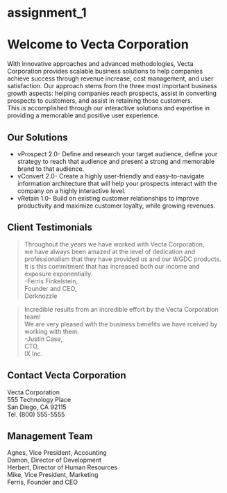 # assignment_1
<h1 class="code-line" data-line-start=0 data-line-end=1 ><a id="Welcome_to_Vecta_Corporation_0"></a>Welcome to Vecta Corporation</h1>
<p class="has-line-data" data-line-start="1" data-line-end="3">With innovative approaches and advanced methodologies, Vecta Corporation provides scalable business solutions to help companies achieve success through revenue increase, cost management, and user satisfaction. Our approach stems from the three most important business growth aspects: helping companies reach prospects, assist in converting prospects to customers, and assist in retaining those customers.<br>
This is accomplished through our interactive solutions and expertise in providing a memorable and positive user experience.</p>
<h2 class="code-line" data-line-start=4 data-line-end=5 ><a id="Our_Solutions_4"></a>Our Solutions</h2>
<ul>
<li class="has-line-data" data-line-start="5" data-line-end="6">vProspect 2.0- Define and research your target audience, define your strategy to reach that audience and present a strong and memorable brand to that audience.</li>
<li class="has-line-data" data-line-start="6" data-line-end="7">vConvert 2.0- Create a highly user-friendly and easy-to-navigate information architecture that will help your prospects interact with the company on a highly interactive level.</li>
<li class="has-line-data" data-line-start="7" data-line-end="9">vRetain 1.0- Build on existing customer relationships to improve productivity and maximize customer loyalty, while growing revenues.</li>
</ul>
<h2 class="code-line" data-line-start=9 data-line-end=10 ><a id="Client_Testimonials_9"></a>Client Testimonials</h2>
<blockquote>
<p class="has-line-data" data-line-start="10" data-line-end="18">Throughout the years we have worked with Vecta Corporation,<br>
we have always been amazed at the level of dedication and<br>
professionalism that they have provided us and our WGDC products.<br>
It is this commitment that has increased both our income and<br>
exposure exponentially.<br>
-Ferris Finkelstein,<br>
Founder and CEO,<br>
Dorknozzle</p>
</blockquote>
<blockquote>
<p class="has-line-data" data-line-start="19" data-line-end="24">Incredible results from an incredible effort by the Vecta Corporation team!<br>
We are very pleased with the business benefits we have rceived by working with them.<br>
-Justin Case,<br>
CTO,<br>
IX Inc.</p>
</blockquote>
<h2 class="code-line" data-line-start=25 data-line-end=26 ><a id="Contact_Vecta_Corporation_25"></a>Contact Vecta Corporation</h2>
<p class="has-line-data" data-line-start="26" data-line-end="30">Vecta Corporation<br>
555 Technology Place<br>
San Diego, CA 92115<br>
Tel. (800) 555-5555</p>
<h2 class="code-line" data-line-start=31 data-line-end=32 ><a id="Management_Team_31"></a>Management Team</h2>
<p class="has-line-data" data-line-start="32" data-line-end="37">Agnes, Vice President, Accounting<br>
Damon, Director of Development<br>
Herbert, Director of Human Resources<br>
Mike, Vice President, Marketing<br>
Ferris, Founder and CEO</p>
